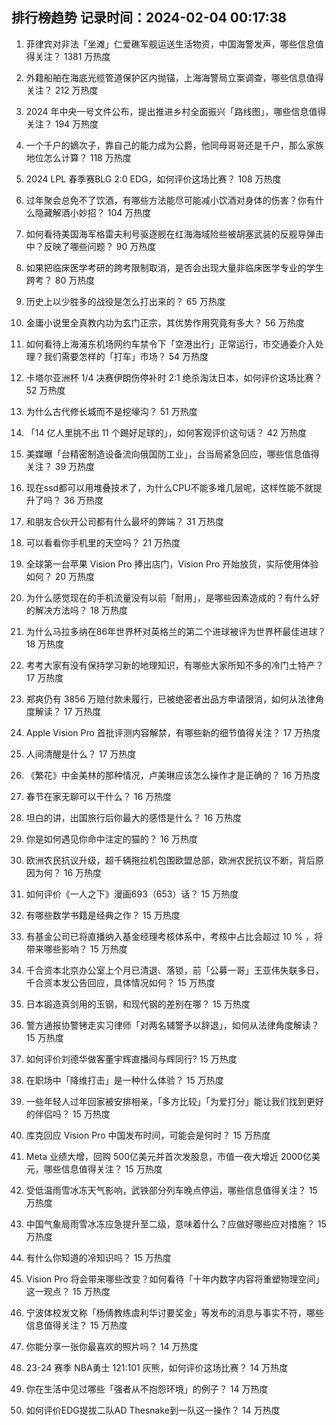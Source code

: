 
## 排行榜趋势 记录时间：2024-02-04 00:17:38
  
  1. 菲律宾对非法「坐滩」仁爱礁军舰运送生活物资，中国海警发声，哪些信息值得关注？ 1381 万热度
    
  2. 外籍船舶在海底光缆管道保护区内抛锚，上海海警局立案调查，哪些信息值得关注？ 212 万热度
    
  3. 2024 年中央一号文件公布，提出推进乡村全面振兴「路线图」，哪些信息值得关注？ 194 万热度
    
  4. 一个千户的嫡次子，靠自己的能力成为公爵，他同母哥哥还是千户，那么家族地位怎么计算？ 118 万热度
    
  5. 2024 LPL 春季赛BLG 2:0 EDG，如何评价这场比赛？ 108 万热度
    
  6. 过年聚会总免不了饮酒，有哪些方法能尽可能减小饮酒对身体的伤害？你有什么隐藏解酒小妙招？ 104 万热度
    
  7. 如何看待美国海军格雷夫利号驱逐舰在红海海域险些被胡塞武装的反舰导弹击中？反映了哪些问题？ 90 万热度
    
  8. 如果把临床医学考研的跨考限制取消，是否会出现大量非临床医学专业的学生跨考？ 80 万热度
    
  9. 历史上以少胜多的战役是怎么打出来的？ 65 万热度
    
  10. 金庸小说里全真教内功为玄门正宗，其优势作用究竟有多大？ 56 万热度
    
  11. 如何看待上海浦东机场网约车禁令下「空港出行」正常运行，市交通委介入处理？我们需要怎样的「打车」市场？ 54 万热度
    
  12. 卡塔尔亚洲杯 1/4 决赛伊朗伤停补时 2:1 绝杀淘汰日本，如何评价这场比赛？ 52 万热度
    
  13. 为什么古代修长城而不是挖壕沟？ 51 万热度
    
  14. 「14 亿人里挑不出 11 个踢好足球的」，如何客观评价这句话？ 42 万热度
    
  15. 美媒曝「台精密制造设备流向俄国防工业」，台当局紧急回应，哪些信息值得关注？ 39 万热度
    
  16. 现在ssd都可以用堆叠技术了，为什么CPU不能多堆几层呢，这样性能不就提升了吗？ 36 万热度
    
  17. 和朋友合伙开公司都有什么最坏的弊端？ 31 万热度
    
  18. 可以看看你手机里的天空吗？ 21 万热度
    
  19. 全球第一台苹果 Vision Pro 捧出店门，Vision Pro 开始放货，实际使用体验如何？ 20 万热度
    
  20. 为什么感觉现在的手机流量没有以前「耐用」，是哪些因素造成的？有什么好的解决方法吗？ 18 万热度
    
  21. 为什么马拉多纳在86年世界杯对英格兰的第二个进球被评为世界杯最佳进球？ 18 万热度
    
  22. 考考大家有没有保持学习新的地理知识，有哪些大家所知不多的冷门土特产？ 17 万热度
    
  23. 郑爽仍有 3856 万赔付款未履行，已被绝密者出品方申请限消，如何从法律角度解读？ 17 万热度
    
  24. Apple Vision Pro 首批评测内容解禁，有哪些新的细节值得关注？ 17 万热度
    
  25. 人间清醒是什么？ 17 万热度
    
  26. 《繁花》中金美林的那种情况，卢美琳应该怎么操作才是正确的？ 16 万热度
    
  27. 春节在家无聊可以干什么？ 16 万热度
    
  28. 坦白的讲，出国旅行后你最大的感悟是什么？ 16 万热度
    
  29. 你是如何遇见你命中注定的猫的？ 16 万热度
    
  30. 欧洲农民抗议升级，超千辆拖拉机包围欧盟总部，欧洲农民抗议不断，背后原因为何？ 16 万热度
    
  31. 如何评价《一人之下》漫画693（653）话？ 15 万热度
    
  32. 有哪些数学书籍是经典之作？ 15 万热度
    
  33. 有基金公司已将直播纳入基金经理考核体系中，考核中占比会超过 10 % ，将带来哪些影响？ 15 万热度
    
  34. 千合资本北京办公室上个月已清退、落锁，前「公募一哥」王亚伟失联多日，千合资本发公告回应，具体情况如何？ 15 万热度
    
  35. 日本锻造真剑用的玉钢，和现代钢的差别在哪？ 15 万热度
    
  36. 警方通报协警铐走实习律师「对两名辅警予以辞退」，如何从法律角度解读？ 15 万热度
    
  37. 如何评价刘德华做客董宇辉直播间与辉同行? 15 万热度
    
  38. 在职场中「降维打击」是一种什么体验？ 15 万热度
    
  39. 一些年轻人过年回家被安排相亲，「多方比较」「为爱打分」能让我们找到更好的伴侣吗？ 15 万热度
    
  40. 库克回应 Vision Pro 中国发布时间，可能会是何时？ 15 万热度
    
  41. Meta 业绩大增，回购 500亿美元并首次发股息，市值一夜大增近 2000亿美元，哪些信息值得关注？ 15 万热度
    
  42. 受低温雨雪冰冻天气影响，武铁部分列车晚点停运，哪些信息值得关注？ 15 万热度
    
  43. 中国气象局雨雪冰冻应急提升至二级，意味着什么？应做好哪些应对措施？ 15 万热度
    
  44. 有什么你知道的冷知识吗？ 15 万热度
    
  45. Vision Pro 将会带来哪些改变？如何看待「十年内数字内容将重塑物理空间」这一观点？ 15 万热度
    
  46. 宁波体校发文称「杨倩教练虞利华讨要奖金」等发布的消息与事实不符，哪些信息值得关注？ 15 万热度
    
  47. 你能分享一张你最喜欢的照片吗？ 14 万热度
    
  48. 23-24 赛季 NBA勇士 121:101 灰熊，如何评价这场比赛？ 14 万热度
    
  49. 你在生活中见过哪些「强者从不抱怨环境」的例子？ 14 万热度
    
  50. 如何评价EDG提拔二队AD Thesnake到一队这一操作？ 14 万热度
    